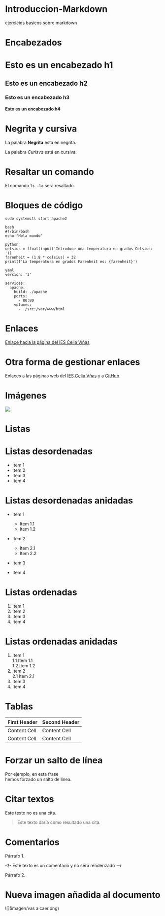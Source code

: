 # Introduccion-Markdown
ejercicios basicos sobre markdown

# Encabezados

# Esto es un encabezado h1
## Esto es un encabezado h2
### Esto es un encabezado h3
#### Esto es un encabezado h4

# Negrita y cursiva
 La palabra **Negrita** esta en negrita.

 La palabra *Curisva* está en cursiva.

 # Resaltar un comando
 El comando `ls -la` sera resaltado.

 # Bloques de código
 
```
sudo systemctl start apache2
```

```
bash
#!/bin/bash
echo "Hola mundo"
```

```
python
celsius = float(input('Introduce una temperatura en grados Celsius: '))
farenheit = (1.8 * celsius) + 32
print(f'La temperatura en grados Farenheit es: {farenheit}')
```

```
yaml
version: '3'

services: 
  apache:
    build: ./apache
    ports: 
      - 80:80
    volumes:
      - ./src:/var/www/html
```
# Enlaces

[Enlace hacia la página del IES Celia Viñas](https://iescelia.org)

# Otra forma de gestionar enlaces

Enlaces a las páginas web del [IES Celia Vñas][1] y a [GitHub][2]

[1]: https://iescelia.org
[2]: https://github.com

# Imágenes

![](https://upload.wikimedia.org/wikipedia/en/0/03/Walter_White_S5B.png)

# Listas
# Listas desordenadas

* Item 1
* Item 2
* Item 3
* Item 4

# Listas desordenadas anidadas

* Item 1
    * Item 1.1
    * Item 1.2
* Item 2
    * Item 2.1
    * Item 2.2
* Item 3

* Item 4

# Listas ordenadas

1. Item 1
2. Item 2
3. Item 3
4. Item 4

# Listas ordenadas anidadas

1. Item 1  
  1.1 Item 1.1  
  1.2 Item 1.2  
2. Item 2  
  2.1 Item 2.1  
3. Item 3  
4. Item 4  

# Tablas

| First Header  | Second Header |
| ------------- | ------------- |
| Content Cell  | Content Cell  |
| Content Cell  | Content Cell  |

# Forzar un salto de línea

Por ejemplo, en esta frase  
hemos forzado un salto de línea.

# Citar textos

Este texto no es una cita.
> Este texto daría como resultado una cita.

# Comentarios

Párrafo 1.

<!- Este texto es un comentario y no será renderizado -->

Párrafo 2.

# Nueva imagen añadida al documento

![](imagen/vas a caer.png)